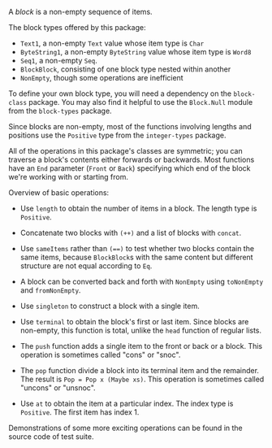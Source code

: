 A *block* is a non-empty sequence of items.

The block types offered by this package:

  * `Text1`, a non-empty `Text` value whose item type is `Char`
  * `ByteString1`, a non-empty `ByteString` value whose item type is `Word8`
  * `Seq1`, a non-empty `Seq`.
  * `BlockBlock`, consisting of one block type nested within another
  * `NonEmpty`, though some operations are inefficient

To define your own block type, you will need a dependency on the `block-class`
package. You may also find it helpful to use the `Block.Null` module from the
`block-types` package.

Since blocks are non-empty, most of the functions involving lengths and
positions use the `Positive` type from the `integer-types` package.

All of the operations in this package's classes are symmetric; you can traverse
a block's contents either forwards or backwards. Most functions have an `End`
parameter (`Front` or `Back`) specifying which end of the block we're working
with or starting from.

Overview of basic operations:

  * Use `length` to obtain the number of items in a block. The length type is
    `Positive`.

  * Concatenate two blocks with `(++)` and a list of blocks with `concat`.

  * Use `sameItems` rather than `(==)` to test whether two blocks contain the
    same items, because `BlockBlock`s with the same content but different
    structure are not equal according to `Eq`.

  * A block can be converted back and forth with `NonEmpty` using `toNonEmpty`
    and `fromNonEmpty`.

  * Use `singleton` to construct a block with a single item.

  * Use `terminal` to obtain the block's first or last item. Since blocks are
    non-empty, this function is total, unlike the `head` function of regular
    lists.

  * The `push` function adds a single item to the front or back or a block.
    This operation is sometimes called "cons" or "snoc".

  * The `pop` function divide a block into its terminal item and the remainder.
    The result is `Pop = Pop x (Maybe xs)`. This operation is sometimes called
    "uncons" or "unsnoc".

  * Use `at` to obtain the item at a particular index. The index type is
    `Positive`. The first item has index 1.

Demonstrations of some more exciting operations can be found in the source code
of test suite.
